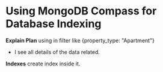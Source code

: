
# Using MongoDB Compass for Database Indexing

**Explain Plan**
using in filter like {property_type: "Apartment"}
- I see all details of the data related.

**Indexes**
create index inside it.

